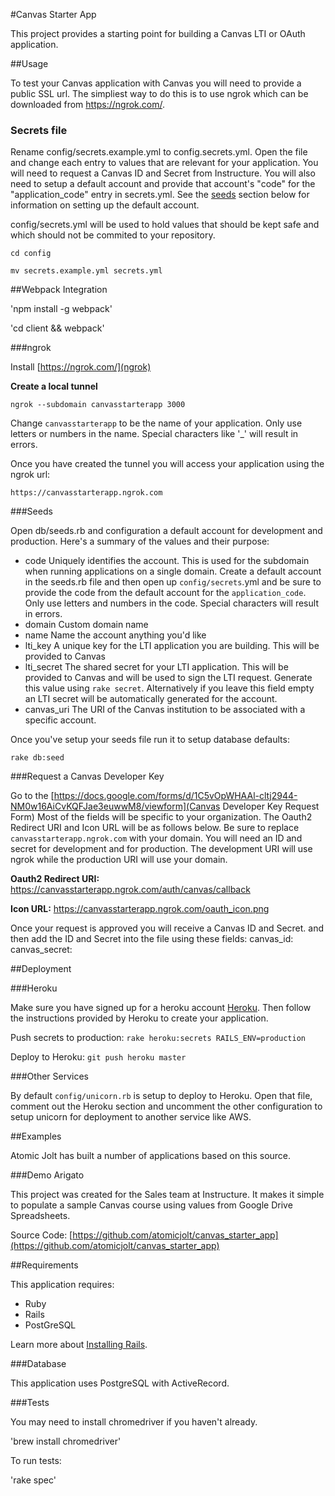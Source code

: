 #Canvas Starter App

This project provides a starting point for building a Canvas LTI or OAuth application. 

##Usage

To test your Canvas application with Canvas you will need to provide a public SSL url. The simpliest way to do this is to
use ngrok which can be downloaded from https://ngrok.com/.

### Secrets file
Rename config/secrets.example.yml to config.secrets.yml. Open the file and change each entry to values that are 
relevant for your application. You will need to request a Canvas ID and Secret from Instructure. You will also
need to setup a default account and provide that account's "code" for the "application_code" entry in
secrets.yml. See the [seeds](Seeds) section below for information on setting up the default account.

config/secrets.yml will be used to hold values that should be kept safe and which should not be commited to your repository.

`cd config`

`mv secrets.example.yml secrets.yml`

##Webpack Integration

'npm install -g webpack'

'cd client && webpack'

###ngrok

Install [https://ngrok.com/](ngrok)

__Create a local tunnel__

`ngrok --subdomain canvasstarterapp 3000`

Change `canvasstarterapp` to be the name of your application. Only use letters or numbers in the name. 
Special characters like '_' will result in errors.

Once you have created the tunnel you will access your application using the ngrok url:

`https://canvasstarterapp.ngrok.com`

###Seeds

Open db/seeds.rb and configuration a default account for development and production. Here's a summary
of the values and their purpose:
-  code         Uniquely identifies the account. This is used for the subdomain when running applications on 
                a single domain. Create a default account in the seeds.rb file and then open up `config/secrets`.yml
                and be sure to provide the code from the default account for the `application_code`. Only use letters
                and numbers in the code. Special characters will result in errors.
-  domain       Custom domain name
-  name         Name the account anything you'd like
-  lti_key      A unique key for the LTI application you are building. This will be provided to Canvas
-  lti_secret   The shared secret for your LTI application. This will be provided to Canvas and will be
                used to sign the LTI request. Generate this value using `rake secret`. Alternatively if you 
                leave this field empty an LTI secret will be automatically generated for the account.
-  canvas_uri   The URI of the Canvas institution to be associated with a specific account.

Once you've setup your seeds file run it to setup database defaults:

`rake db:seed`

###Request a Canvas Developer Key

Go to the [https://docs.google.com/forms/d/1C5vOpWHAAl-cltj2944-NM0w16AiCvKQFJae3euwwM8/viewform](Canvas Developer Key Request Form)
Most of the fields will be specific to your organization. The Oauth2 Redirect URI and Icon URL will be as follows below. Be
sure to replace `canvasstarterapp.ngrok.com` with your domain. You will need an ID and secret for development and for production. The
development URI will use ngrok while the production URI will use your domain.

__Oauth2 Redirect URI:__
https://canvasstarterapp.ngrok.com/auth/canvas/callback

__Icon URL:__
https://canvasstarterapp.ngrok.com/oauth_icon.png 

Once your request is approved you will receive a Canvas ID and Secret.
and then add the ID and Secret into the file using these fields:
canvas_id: 
canvas_secret: 

##Deployment

###Heroku

Make sure you have signed up for a heroku account [Heroku](http://www.heroku.com). Then follow the instructions provided by 
Heroku to create your application.

Push secrets to production:
`rake heroku:secrets RAILS_ENV=production`

Deploy to Heroku:
`git push heroku master`

###Other Services

By default `config/unicorn.rb` is setup to deploy to Heroku. Open that file, comment out the Heroku section
and uncomment the other configuration to setup unicorn for deployment to another service like AWS.

##Examples

Atomic Jolt has built a number of applications based on this source.

###Demo Arigato

This project was created for the Sales team at Instructure. It makes it simple to populate a sample Canvas course using values from Google Drive Spreadsheets.

Source Code: [https://github.com/atomicjolt/canvas_starter_app](https://github.com/atomicjolt/canvas_starter_app)


##Requirements

This application requires:

-   Ruby
-   Rails
-   PostGreSQL

Learn more about [Installing Rails](http://railsapps.github.io/installing-rails.html).

###Database

This application uses PostgreSQL with ActiveRecord.

###Tests

You may need to install chromedriver if you haven't already.

'brew install chromedriver'

To run tests:

'rake spec'


